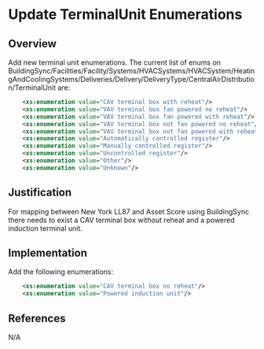 # Update TerminalUnit Enumerations

## Overview

Add new terminal unit enumerations. The current list of enums on BuildingSync/Facilities/Facility/Systems/HVACSystems/HVACSystem/HeatingAndCoolingSystems/Deliveries/Delivery/DeliveryType/CentralAirDistribution/TerminalUnit are:

```xml
	<xs:enumeration value="CAV terminal box with reheat"/>
	<xs:enumeration value="VAV terminal box fan powered no reheat"/>
	<xs:enumeration value="VAV terminal box fan powered with reheat"/>
	<xs:enumeration value="VAV terminal box not fan powered no reheat"/>
	<xs:enumeration value="VAV terminal box not fan powered with reheat"/>
	<xs:enumeration value="Automatically controlled register"/>
	<xs:enumeration value="Manually controlled register"/>
	<xs:enumeration value="Uncontrolled register"/>
	<xs:enumeration value="Other"/>
	<xs:enumeration value="Unknown"/>
```

## Justification

For mapping between New York LL87 and Asset Score using BuildingSync there needs to exist a CAV terminal box without reheat and a powered induction terminal unit.

## Implementation

Add the following enumerations:

```xml
	<xs:enumeration value="CAV terminal box no reheat"/>
	<xs:enumeration value="Powered induction unit"/>
```

## References

N/A

